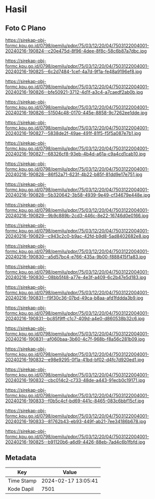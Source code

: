 # Hasil

## Foto C Plano

https://sirekap-obj-formc.kpu.go.id/0798/pemilu/pdpr/75/03/12/20/04/7503122004001-20240216-190824--c20e475d-8f96-4dee-8f8c-58c6b87a7dbc.jpg

https://sirekap-obj-formc.kpu.go.id/0798/pemilu/pdpr/75/03/12/20/04/7503122004001-20240216-190825--6c2d7484-1cef-4a7d-9f1a-fe48a9196ef8.jpg

https://sirekap-obj-formc.kpu.go.id/0798/pemilu/pdpr/75/03/12/20/04/7503122004001-20240216-190826--bfe50921-3712-4d1f-a3c4-a7caedf2ab0b.jpg

https://sirekap-obj-formc.kpu.go.id/0798/pemilu/pdpr/75/03/12/20/04/7503122004001-20240216-190826--51504c48-0170-445e-8858-9c7262ee1dde.jpg

https://sirekap-obj-formc.kpu.go.id/0798/pemilu/pdpr/75/03/12/20/04/7503122004001-20240216-190827--5838de2f-49ae-491f-81f5-f5f5a087e7b1.jpg

https://sirekap-obj-formc.kpu.go.id/0798/pemilu/pdpr/75/03/12/20/04/7503122004001-20240216-190827--68326cf8-93eb-4b4d-a61a-c9a4cd1cab10.jpg

https://sirekap-obj-formc.kpu.go.id/0798/pemilu/pdpr/75/03/12/20/04/7503122004001-20240216-190828--86f52a71-623f-4b22-b85f-81dd9e17e751.jpg

https://sirekap-obj-formc.kpu.go.id/0798/pemilu/pdpr/75/03/12/20/04/7503122004001-20240216-190828--5b320642-3b58-4939-9e49-cf34679e448e.jpg

https://sirekap-obj-formc.kpu.go.id/0798/pemilu/pdpr/75/03/12/20/04/7503122004001-20240216-190829--9b9c889b-2cd3-446c-8e22-16746d0e0166.jpg

https://sirekap-obj-formc.kpu.go.id/0798/pemilu/pdpr/75/03/12/20/04/7503122004001-20240216-190829--c943c2c0-b9ac-42fd-b9d8-5ad8402682e8.jpg

https://sirekap-obj-formc.kpu.go.id/0798/pemilu/pdpr/75/03/12/20/04/7503122004001-20240216-190830--a5d57bc4-e766-435a-9b00-f888415f1a83.jpg

https://sirekap-obj-formc.kpu.go.id/0798/pemilu/pdpr/75/03/12/20/04/7503122004001-20240216-190830--08bb5f48-a77e-4e3f-a409-6c2b47e5d183.jpg

https://sirekap-obj-formc.kpu.go.id/0798/pemilu/pdpr/75/03/12/20/04/7503122004001-20240216-190831--f9f30c36-07bd-49ca-b8aa-afd1fddda3b9.jpg

https://sirekap-obj-formc.kpu.go.id/0798/pemilu/pdpr/75/03/12/20/04/7503122004001-20240216-190831--bc85f9ff-c1c7-409d-a4e0-d860538b32c6.jpg

https://sirekap-obj-formc.kpu.go.id/0798/pemilu/pdpr/75/03/12/20/04/7503122004001-20240216-190831--af060baa-3b60-4c7f-968b-f8a56c281b09.jpg

https://sirekap-obj-formc.kpu.go.id/0798/pemilu/pdpr/75/03/12/20/04/7503122004001-20240216-190832--e98e9295-0f1a-41bd-bf02-d4fc7d920ed1.jpg

https://sirekap-obj-formc.kpu.go.id/0798/pemilu/pdpr/75/03/12/20/04/7503122004001-20240216-190832--cbc014c2-c733-48de-a443-91ecb0c19171.jpg

https://sirekap-obj-formc.kpu.go.id/0798/pemilu/pdpr/75/03/12/20/04/7503122004001-20240216-190833--f0b5c4cf-bd69-441c-8465-083c6bbf15cf.jpg

https://sirekap-obj-formc.kpu.go.id/0798/pemilu/pdpr/75/03/12/20/04/7503122004001-20240216-190833--81762b43-eb93-449f-ab21-7ee34186b678.jpg

https://sirekap-obj-formc.kpu.go.id/0798/pemilu/pdpr/75/03/12/20/04/7503122004001-20240216-190825--b91120b6-a6d9-4426-88eb-7ad4c6b1fbfd.jpg


## Metadata

| Key        | Value               |
| ---------- | ------------------- |
| Time Stamp | 2024-02-17 13:05:41 |
| Kode Dapil | 7501                |



